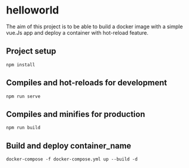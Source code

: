 # helloworld
The aim of this project is to be able to build a docker image with a simple vue.Js app
and deploy a container with hot-reload feature.

## Project setup
```
npm install
```

## Compiles and hot-reloads for development
```
npm run serve
```

## Compiles and minifies for production
```
npm run build
```

## Build and deploy container_name

```
docker-compose -f docker-compose.yml up --build -d
```
